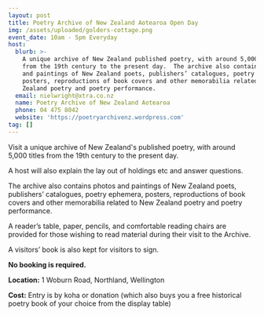 ```yaml
---
layout: post
title: Poetry Archive of New Zealand Aotearoa Open Day
img: /assets/uploaded/golders-cottage.png
event_date: 10am - 5pm Everyday
host:
  blurb: >-
    A unique archive of New Zealand published poetry, with around 5,000 titles
    from the 19th century to the present day.  The archive also contains photos
    and paintings of New Zealand poets, publishers’ catalogues, poetry ephemera,
    posters, reproductions of book covers and other memorabilia related to New
    Zealand poetry and poetry performance.
  email: nielwright@xtra.co.nz
  name: Poetry Archive of New Zealand Aotearoa
  phone: 04 475 8042
  website: 'https://poetryarchivenz.wordpress.com'
tag: []
---
```

Visit a unique archive of New Zealand's published poetry, with around 5,000 titles from the 19th century to the present day.

A host will also explain the lay out of holdings etc and answer questions.

The archive also contains photos and paintings of New Zealand poets, publishers’ catalogues, poetry ephemera, posters, reproductions of book covers and other memorabilia related to New Zealand poetry and poetry performance.

A reader’s table, paper, pencils, and comfortable reading chairs are provided for those wishing to read material during their visit to the Archive.

A visitors’ book is also kept for visitors to sign.

**No booking is required.**

**Location:** 1 Woburn Road, Northland, Wellington

**Cost:** Entry is by koha or donation (which also buys you a free historical poetry book of your choice from the display table)
